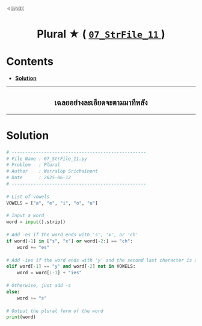<p align="left">
  <a href="../README.md">
    <img src="../../Z99-OTHERS/00-common/00-back.png" style="width:10%">
  </a>
</p>

<div align="center">
  <h1>
    Plural ★ (
      <a href="https://drive.google.com/file/d/1-NyZ_p8Q_-CGuSvA_ROoFm-VCXIqJ1BI/view?usp=drive_link">
        <code>07_StrFile_11</code>
      </a>
    )
  </h1>
</div>

# Contents

-   [**Solution**](#solution)

---

<div align="center">
  <h2>เฉลยอย่างละเอียดจะตามมาทีหลัง</h2>
</div>

---

# Solution

```python
# --------------------------------------------------
# File Name : 07_StrFile_11.py
# Problem   : Plural
# Author    : Worralop Srichainont
# Date      : 2025-06-12
# --------------------------------------------------

# List of vowels
VOWELS = ["a", "e", "i", "o", "u"]

# Input a word
word = input().strip()

# Add -es if the word ends with 's', 'x', or 'ch'
if word[-1] in ["s", "x"] or word[-2:] == "ch":
    word += "es"

# Add -ies if the word ends with 'y' and the second last character is a vowel
elif word[-1] == "y" and word[-2] not in VOWELS:
    word = word[:-1] + "ies"

# Otherwise, just add -s
else:
    word += "s"

# Output the plural form of the word
print(word)
```
